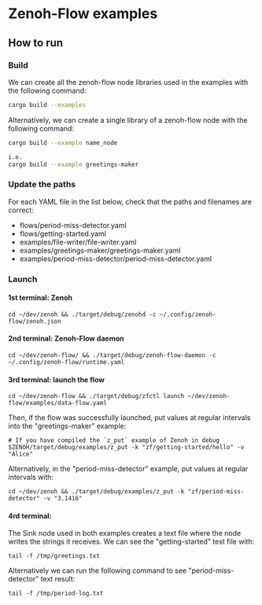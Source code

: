# Zenoh-Flow examples

## How to run

### Build

We can create all the zenoh-flow node libraries used in the examples with the following command:
   ```bash
  cargo build --examples
   ```

Alternatively, we can create a single library of a zenoh-flow node with the following command:
   ```bash
  cargo build --example name_node 

  i.e.
  cargo build --example greetings-maker
   ```

### Update the paths

For each YAML file in the list below, check that the paths and filenames are
correct:
- flows/period-miss-detector.yaml 
- flows/getting-started.yaml
- examples/file-writer/file-writer.yaml
- examples/greetings-maker/greetings-maker.yaml
- examples/period-miss-detector/period-miss-detector.yaml

### Launch

#### 1st terminal: Zenoh

```shell
cd ~/dev/zenoh && ./target/debug/zenohd -c ~/.config/zenoh-flow/zenoh.json
```

#### 2nd terminal: Zenoh-Flow daemon

```shell
cd ~/dev/zenoh-flow/ && ./target/debug/zenoh-flow-daemon -c ~/.config/zenoh-flow/runtime.yaml
```

#### 3rd terminal: launch the flow

```shell
cd ~/dev/zenoh-flow && ./target/debug/zfctl launch ~/dev/zenoh-flow/examples/data-flow.yaml
```

Then, if the flow was successfully launched, put values at regular intervals into the "greetings-maker" example:

```shell
# If you have compiled the `z_put` example of Zenoh in debug
$ZENOH/target/debug/examples/z_put -k "zf/getting-started/hello" -v "Alice"
```

Alternatively, in the "period-miss-detector" example, put values at regular intervals with:

```shell
cd ~/dev/zenoh && ./target/debug/examples/z_put -k "zf/period-miss-detector" -v "3.1416"
```
#### 4rd terminal:

The Sink node used in both examples creates a text file where the node writes the strings it receives.
We can see the "getting-started" test file with:

```
tail -f /tmp/greetings.txt
```

Alternatively we can run the following command to see  "period-miss-detector" text result:

```
tail -f /tmp/period-log.txt
```

